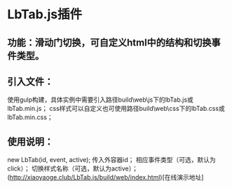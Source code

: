 # LbTab.js插件
## 功能：滑动门切换，可自定义html中的结构和切换事件类型。
## 引入文件：
使用gulp构建，具体实例中需要引入路径build\web\js下的lbTab.js或lbTab.min.js；
css样式可以自定义也可使用路径build\web\css下的lbTab.css或lbTab.min.css；
## 使用说明：
new LbTab(id, event, active);
传入外容器id；
相应事件类型（可选，默认为click）；
切换样式名称（可选，默认为active）；
(http://xiaoyaoge.club/LbTab.js/build/web/index.html)[在线演示地址]
